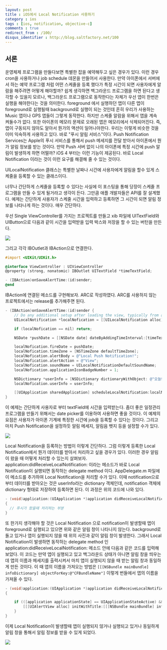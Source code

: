 ```yaml
---
layout: post
title : iOS에서 Local Notification 사용하기
category : ios
tags : [ios, notification, objective-c]
comments : true
redirect_from : /100/
disqus_identifier : http://blog.saltfactory.net/100
---
```


## 서론

운영체제 프로그램을 만들다보면 특별한 잡을 예약해두고 싶은 경우가 있다. 이런 경우 cron을 사용하거나 job schedule 데몬을 만들어서 사용한다. 만약 아이폰에서 서버에서 하는 예약 프로그램 처럼 어떤 스케줄을 등록 했다가 특정 시간이 되면 사용자에게 알람을 해주려면 어떻게 해야할까? 쉽게 생각하면 백그라운드 프로그램을 하면 된다고 생각할 수 있을지 모르나, 백그라운드 프로그램으로 동작한다는 자체가 우선 앱이 한번은 실행을 해야한다는 것을 의미한다. foreground 에서 실행하던 앱이 다른 앱이 foreground로 실행될때 background로 실행이 되는 것인데 흔히 우리가 사용하는 Music 앱이나 GPS 앱들이 그렇게 동작한다. 하지만 스케줄 알람을 위해서 앱을 계속 켜둘수가 없다. 또한 아이폰의 메모리 문제로 오래된 앱은 메모리에서 삭제되어진다. 즉, 앱이 구동되지 않아도 알아서 뭔가의 액션이 일어나야한다. 우리는 이렇게 비슷한 것을 이미 익숙하게 사용하고 있다. 바로 "푸시 알림 서비스"이다. Push Notification Services는 Apple의 푸시 서비스를 통해서 push 메세지를 전달 받아서 아이폰에서 뭔가 알림 정보를 받는 것이다. 만약 Push 서버 없이 나의 아이폰에 특정 시간에 push 알림이 발생하게 하면 어떨까? iOS 4 부터는 이런 기능이 제공된다. 바로 Local Notification 이라는 것이 이런 요구를 해결해 줄 수 있는 것이다.
<!--more-->

UILocalNotification 클래스는 특별한 날짜나 시간에 사용자에게 알림을 할수 있게 스케줄을 등록할 수 있는 클래스이다.

너무나 간단하게 스케줄을 등록할 수 있다는 사실에 이 포스팅을 통해 당장이 스케줄 프로그램을 만들 수 있게 될거라고 생각이 든다. 그만큼 애플 개발자들은 API를 잘 설계했다. 예제는 간단하게 사용자가 스케줄 시간을 입력하고 등록하면 그 시간이 되면 알림 정보를 나타나게 하는 것이다. 매우 간단하다.

우선 Single ViewController를 가지는 프로젝트를 만들고 xib 파일에 UITextField와 UIButton으로 다음과 같이 시간을 입력받을 입력 박스와 저장을 할 수 있는 버턴을 만든다.

![](http://hbn-blog-assets.s3.ap-northeast-2.amazonaws.com/saltfactory/images/c7bf08d9-4735-4f0b-8383-78d0f119e15d)

그리고 각각 IBOutlet과 IBAction으로 연결한다.

```objective-c
#import <UIKit/UIKit.h>

@interface ViewController : UIViewController
@property (strong, nonatomic) IBOutlet UITextField *timeTextField;

- (IBAction)onSaveAlertTime:(id)sender;
@end
```

IBAction에 연결된 메소드를 구현해보자. ARC로 작성하였다. ARC를 사용하지 않는 프로젝트에서는 release를 추가해주면 된다.

```objective-c
- (IBAction)onSaveAlertTime:(id)sender {
    // Do any additional setup after loading the view, typically from a nib.
    UILocalNotification *localNofication = [[UILocalNotification alloc] init];

    if (localNofication == nil) return;

    NSDate *pushDate = [[NSDate date] dateByAddingTimeInterval:[timeTextField.text intValue]];

    localNofication.fireDate = pushDate;
    localNofication.timeZone = [NSTimeZone defaultTimeZone];
    localNofication.alertBody = @"Local Push Notification!";
    localNofication.alertAction = @"View";
    localNofication.soundName = UILocalNotificationDefaultSoundName;
    localNofication.applicationIconBadgeNumber = 1;

    NSDictionary *userInfo = [NSDictionary dictionaryWithObject: @"오늘의 일정은 로컬푸시를 테스트하는 것 입니다" forKey:@"message"];
    localNofication.userInfo = userInfo;

    [[UIApplication sharedApplication] scheduleLocalNotification:localNofication];
}
```

이 예제는 간단하게 사용자로 부터 textField에 시간을 입력받는다. 좀더 좋은 일정관리 프로그램을 만들기 위해서는 date picker를 이용하여 사용하면 좋을 것이다. 이 예제의 요점은 사용자가 아이폰 기계에 특정한 시간에 job을 등록할 수 있다는 것이다. 그리고 마치 Push Notification을 설정하듯 알림 메세지, 알림음 뱃지 등을 설정할 수가 있다.

![](http://hbn-blog-assets.s3.ap-northeast-2.amazonaws.com/saltfactory/images/83d7601f-f01d-467c-b773-32e81ad2ba61)

Local Notification을 등록하는 방법이 이렇게 간단하다. 그럼 이렇게 등록한 Local Notification에서 뭔가 데이터를 받아서 처리하고 싶을 경우가 있다. 이러한 경우 알림이 왔을 때 어떻게 처리할 수 있는지 살펴보자. application:didReceiveLocalNotification: 이라는 메소드가 바로 Local Notification이 실행되면 동작하는 delegate method 이다. AppDelegate.m 파일에 이 메소드를 추가하여 Local Notification을 처리할 수가 있다. 이때 notification으로 부터 데이터를 받아오는 것은 userInfo라는 dictionary 객체인데, notification 객체에 dictionary 형태로 저장하여 등록하면 된다. 이 과정은 위의 코드에 나와 있다.

```objective-c
- (void)application:(UIApplication *)application didReceiveLocalNotification:(UILocalNotification *)notification
{
  // 푸시가 왔을때 처리하는 부분
}
```

또 한가지 생각해야 할 것은 Local Notification 으로 notification이 발생할때 앱이 foreground로 실행되고 있으면 위와 같은 알림 창이 나타나지 않는다. background로 돌고 있거나 앱이 실행되지 않을 때 위의 사진과 같이 알림 창이 발생한다. 그래서 Local Notification이 발생하면 동작하는 delegate method 인 application:didReceiveLocalNotification: 메소드 안에 다음과 같은 코드를 입력해 보았다. 이 코드는 만약 앱이 실행되고 있고 백그라운드 상태가 아니면 알림 창을 띄우는데 앱의 이름과 메세지를 출력시켜서 마치 앱이 실행되지 않을 때 받는 알림 창과 동일하게 만든 것이다. 이 때 앱의 이름을 가져오는 방법은 `[[[NSBundle mainBundle] infoDictionary] objectForKey:@"CFBundleName"]` 이렇게 번들에서 앱의 이름을 가져올 수 있다.

```objective-c
- (void)application:(UIApplication *)application didReceiveLocalNotification:(UILocalNotification *)notification
{

    if (([application applicationState] == UIApplicationStateActive) && ([application applicationState] != UIApplicationStateBackground)) {
        [[[UIAlertView alloc] initWithTitle:[[[NSBundle mainBundle] infoDictionary] objectForKey:@"CFBundleName"] message:[notification alertBody] delegate:self cancelButtonTitle:@"Close" otherButtonTitles:[notification alertAction], nil] show];
    }
}
```
이제 Local Notification이 발생할때 앱이 실행되지 않거나 실행되고 있거나 동일하게 알림 창을 통해서 알림 정보를 받을 수 있게 되었다.

![](http://hbn-blog-assets.s3.ap-northeast-2.amazonaws.com/saltfactory/images/fa8ea50f-b7e4-4d22-877c-510bb51de468)


